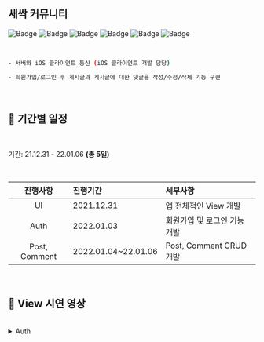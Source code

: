 
## 새싹 커뮤니티

![Badge](https://img.shields.io/badge/Xcode-13.0-blue) 
![Badge](https://img.shields.io/badge/iOS-13.0-green)
![Badge](https://img.shields.io/badge/Swift-5-orange)
![Badge](https://img.shields.io/badge/SnapKit-5.0.1-blue)
![Badge](https://img.shields.io/badge/Toast-5.0.1-yellow)
![Badge](https://img.shields.io/badge/IQKeyboardManager-6.5.9-important)

<br>

```sh
- 서버와 iOS 클라이언트 통신 (iOS 클라이언트 개발 담당)

- 회원가입/로그인 후 게시글과 게시글에 대한 댓글을 작성/수정/삭제 기능 구현
```


<br>


## 🌱 기간별 일정

<br>

기간: 21.12.31 - 22.01.06  **(총 5일)**

<br>

| 진행사항 | 진행기간 | 세부사항 |
|:---:| :--- | :--- |
| UI | 2021.12.31 | 앱 전체적인 View 개발 |
| Auth | 2022.01.03 | 회원가입 및 로그인 기능 개발 |
| Post, Comment | 2022.01.04~22.01.06 | Post, Comment CRUD 개발 |
 
<br>

## 🌱 View 시연 영상

<br>

<details>
<summary>Auth</summary>
 
<br>

| 진행사항 | 진행기간 |
|:---:| :--- | 
| 회원가입, 로그인 | 비밀번호 변경, 로그아웃 |
| https://user-images.githubusercontent.com/93528918/149186739-361524ef-8019-489c-b1b1-92105b7e74a8.mov
 | https://user-images.githubusercontent.com/93528918/149186986-5618d555-af95-4d72-8161-f1ebafd12f5f.mov
 |

 









🌱 [시연 영상 및 일정별 기록](https://www.notion.so/Community-App-7967d96e14c447109cf853ef3495654f)






# 영자 신문을 앱으로 간편하게, 해외뉴우스<img src = "https://user-images.githubusercontent.com/93528918/149170874-1428e755-5919-4f06-a153-631c55d4e09e.png" width = 80  align = right> 

<img width="1534" alt="12" src="https://user-images.githubusercontent.com/74236080/143826875-c12c807d-0b03-4c25-8e97-38b79119164d.png">

<br>


```sh
구성: iOS 1명
기간: 21.11.16 ~ 21.11.27 (2주)
```


<br>

![Badge](https://img.shields.io/badge/Xcode-13.0-blue) 
![Badge](https://img.shields.io/badge/iOS-13.0-green)
![Badge](https://img.shields.io/badge/Swift-5-orange)

![Badge](https://img.shields.io/badge/Realm-10.19.0-red)
![Badge](https://img.shields.io/badge/Alamofire-5.4.4-red)
![Badge](https://img.shields.io/badge/SwiftyJSON-5.0.0-important)
![Badge](https://img.shields.io/badge/Kingfisher-7.1.2-yellowgreen)

![Badge](https://img.shields.io/badge/SnapKit-5.0.1-blue)
![Badge](https://img.shields.io/badge/Pageboy-3.6.2-success)
![Badge](https://img.shields.io/badge/Tabman-2.11.1-blueviolet)
![Badge](https://img.shields.io/badge/Toast-5.0.1-yellow)
![Badge](https://img.shields.io/badge/SkeletonView-1.26.0-ff69b4)
![Badge](https://img.shields.io/badge/CHTCollectionViewWaterfallLayout-0.9.19-lightgrey)



<br>



<a href="https://apps.apple.com/kr/app/%ED%95%B4%EC%99%B8%EB%89%B4%EC%9A%B0%EC%8A%A4/id1596846397
"><img src="https://www.atrinh.com/list/images/download.svg"></a>



<br />

## 🗞 기간별 일정

| 진행사항 | 진행기간 | 세부사항 |
|:---:| :--- | :--- |
| 아이디어 기획 | 2021.11.16~21.11.17 | 기획서 작성, API 탐색 및 View 구상 |
| UI 개발 | 2021.11.17~21.11.18 | 앱 전체적인 View 개발 |
| 기능 개발 | 2021.11.18~21.11.26 | API 데이터 받아오기 및 전체적인 기능 개발  |
| 앱 심사 제출 및 심사 | 2021.11.26~21.12.03 | 추수감사절 기간이라 지체됨 |
 

<br />


<details>
<summary>출시 프로젝트 세부 기획 항목</summary>

![스크린샷 2021-12-04 오후 4 36 46](https://user-images.githubusercontent.com/74236080/144701789-fa1198e4-0373-4c82-8be7-5921f2074c73.png)

![스크린샷 2021-12-04 오후 4 37 09](https://user-images.githubusercontent.com/74236080/144701790-72d72d18-459f-4568-8603-30263bf6e286.png)
  
</div>
</details>

<br />
<br />
<br />

## 🗞 View 구성 및 소개

**해외 뉴스로 세상을 바라보는 시야를 넓히고, 영어 공부까지 !**

- 현재 해외에서 인기 급상승중인 주제와 카테고리별 기사들의 목록을 볼 수 있어요.
- 검색을 통해 원하는 주제의 기사를 찾을 수 있어요.
- 마음에 드는 기사를 공유해보세요 !

<br>

<details>
<summary>Trending Topic</summary>
 
<br>
	
- **SkeletonView** 라이브러리를 통해 로딩 View 구현
- **WaterfallLayout**을 적용하여 트렌드한 주제의 기사 데이터를 받아와서 Collection View 구성
- Cell을 선택하면 **SlideView**에 각각의 기사 데이터 구성 및 원본 기사 웹뷰로 이동
 
 <br>

https://user-images.githubusercontent.com/93528918/149177563-49d2cd84-64b0-4c40-9401-3d7f96055d16.mov

 </div>
</details>


<br />


<details>
<summary>Search</summary>
 
<br>
	
- **SkeletonView** 라이브러리를 통해 검색한 데이터를 받아오는 동안 로딩 View 구현
- Cell을 선택하면 해당 기사 본문 페이지로 이동
 
 <br>

https://user-images.githubusercontent.com/93528918/149177637-8c0916cb-58c4-432a-baa9-0d435888c145.mov

</div>
</details>

<br />


<details>
<summary>Category</summary>

<br>
	
- **Tabman, Pageboy** 라이브러리를 통해 카테고리 별 탭페이징 구현
- **하나의 View, Cell, Controller 재사용**
- Section별 하단에 **전체보기 버튼**을 추가하여, Section별로 받아오는 데이터 전체를 표시하는 View로 이동
 
 <br>

https://user-images.githubusercontent.com/93528918/149177675-c867cd6e-98fe-4de1-9d57-4abaad2c3bd3.mov

</div>
</details>

<br />


<details>
<summary>기사 본문</summary>
 
<br>
	
 - **ScrollView**를 적용하여 각 기사의 본문 길이만큼 동적인 높이 조정

 <br>

https://user-images.githubusercontent.com/93528918/149177687-7447a7a6-8bfc-4e18-ac5e-23907748dafd.mov

</div>
</details>


<br />
<br />
<br />


## 🗞 구현 이슈

<br />

<details>
<summary>카테고리 ViewController 재사용</summary>

<br />

 카테고리 View는 `Tabman` 라이브러리를 사용해서 탭페이징 방식으로 구현

라이브러리 사용법을 보면 **페이지별 ViewController**을 배열로 담고, ViewController의 수만큼 탭이 생성

<br />

```swift
private var viewControllers = [UIViewController(), UIViewController() ・・・]

...
func numberOfViewControllers(in pageboyViewController: PageboyViewController) -> Int {
    return viewControllers.count
}
```

<br />

> 카테고리별 View 디자인은 같고 데이터만 다르게 들어가기 때문에 하나의 ViewController를 재사용
**하나의 ViewController에 각각의 메모리에 올라간 다른 ViewController를 사용하는 것!**
> 

	
<br />
	
1. **UIViewController 배열을 생성하여 필요한 페이지만큼을 배열에 추가**

<br />

```swift
// UIViewController 배열을 생성
private var viewControllers: Array<UIViewController> = []

// 필요한 페이지만큼의 Property를 생성하여 배열에 추가
let newsVC = UIStoryboard.init(name: "Category", bundle: nil)
								.instantiateViewController(withIdentifier: "CategorySectionViewController") as! CategorySectionViewController
let entertainmentVC = ...

...

viewControllers.append(newsVC)
viewControllers.append(entertainmentVC)
viewControllers.append(sportsVC)
viewControllers.append(scienceTechnologyVC)
```

<br />
	
2. **PageView의 해당 ViewController를 index에 접근하는 메서드를 통해 데이터를 넘겨준다.**

<br />
	
- Category를 enum 타입으로 각 페이지의 Section을 담아서 선언

<br />
	
```swift
enum Category: Int, CaseIterable {
    case news
    case entertainment
    case sports
    case scienceAndTechnology
    
    var description: Array<String> {
        switch self {
        case .news: return ["Business", "Politics"]
        case .entertainment: return ["Entertainment_MovieAndTV", "Entertainment_Music"]
        case .sports: return ["Sports_Soccer", "Sports_NBA", "Sports_MLB"]
        case .scienceAndTechnology: return ["Science", "Technology"]
        }
    }
}
```

<br />
	
- ViewController에 Section배열을 넘겨준다.

<br />
	
```swift
func viewController(for pageboyViewController: PageboyViewController, at **index**: PageboyViewController.PageIndex) -> UIViewController? {
    let vc = viewControllers[index] as? CategorySectionViewController

    vc?.sectionURL = Category.allCases[index].description

    return vc
}
```

<br />
	
- 전달받은 URL Section 배열을 통해 API 호출

<br />
	
```swift
func fetchData() {
	for urlString in **sectionURL** {
		AF.request(URL.categoryURL(urlString: urlString), method: .get)
		...
```
 
<br />
	
</div>
</details>

<br />
	
<details>
<summary>API 콜수 제한으로 인해 날짜별로 Realm에 List로 저장</summary>

<br />
	
 <aside>
👉 API에서 제공하는 콜수 제한이 낮다. 그래서 서버와의 통신으로 인한 비용 발생 문제를 해결하기 위해 Realm에 데이터를 저장하고, 한번 불러온 데이터는 API 통신없이 갱신할 수 있도록 !!

</aside>

<br />
	
API 제한

- **Trending Topic: 100/day**
- **Category: 1,000/month**

---

<br />
	
1. **Trending Topic와 Category 테이블 작성**

[Overseas-News/RealmModel.swift at main · camosss/Overseas-News](https://github.com/camosss/Overseas-News/blob/main/OverseasNews/Model/RealmModel.swift)

<br />
	
- Swift에서의 `Array` 와 Realm에서의 `List` 는 다르다.
    - List에 바로 배열값을 넣어주면 오류가 발생하기 때문에, 저장할 값들을 타입으로 배열을 생성하고 해당 배열 요소를 모두 append하는 방식으로 구현

<br />
	
```swift
class TrendingModel: Object {
    @Persisted var title: String
    @Persisted var snippet: String
    ...
        
    convenience init(title: String, snippet: String, ...) {
        self.init()
        self.title = title
        self.snippet = snippet
        ...
    }
}

class SaveTrending: Object {
    @Persisted var saveDate: String
    @Persisted var trendingModels: List<TrendingModel>

    convenience init(saveDate: String, **trendingModels: [TrendingModel]**) {
        self.init()
        self.saveDate = saveDate
        self.trendingModels.append(objectsIn: trendingModels)
    }
}
```
	
<br />
	
2. **ViewController에서 하루 기준으로 데이터 저장 및 불러오기**

<br />
	
> Realm에 오늘날짜로 데이터가 저장 ❌    →   **API 콜, Realm에 저장**

Realm에 오늘날짜로 데이터가 저장 ⭕️.   →   **저장된 데이터 불러오기**
> 

<br />
	
```swift
if localRealm.objects(SaveTrending.self).filter("saveDate == '\(todayDateString)'").isEmpty {
	// API 콜
	// Realm 저장
     try! self.localRealm.write {
         let saveTrending: SaveTrending = .init(saveDate: self.todayDateString, trendingModels: tempTrendingTopic)
         self.localRealm.add(saveTrending)
     }
} else {
	// 불러오기
	tasks = localRealm.objects(SaveTrending.self).filter("saveDate == '\(todayDateString)'")
}
```

<br />
	
***List 배열에 해당 날짜별로 데이터 저장***

 ![스크린샷 2021-12-23 오후 11 20 41](https://user-images.githubusercontent.com/93528918/149179917-6bb21da5-3dd5-42f4-94f7-38ad475a3f1b.png)

<br />
	
</div>
</details>

<br />
	
<details>
<summary>JSON의 Date값을 포맷 (오류 수정으로 1.0.1 업데이트)</summary>

<br />
	
 > 아래와 같이 JSON Date값이 여러개로 받아오는데 제대로된 포맷을 처리하지 않아서 제대로된 날짜를 받아오지 못하고 옵셔널로 처리한 Date()값으로 저장됨
> 

<br />
	
```swift
"2021-11-24T07:23:00.0000000Z"
"2021-11-25T22:06:30.871"
"2021-11-25T11:19:00"
```

<br />
	
1. `datePublished`의 값을 문자열로 받는데, `2021-11-25T11:19:00` 로 저장하기 위해 문자열을 자른다.

<br />
	
```swift
ex) datePublished = "2021-11-24T07:23:00.0000000Z"

let datePublished = "\(json["value"][idx]["datePublished"])"

let endIndex: String.Index = datePublished.index(datePublished.startIndex, offsetBy: 18)
let datePublish = String(datePublished[...endIndex])

// "2021-11-24T07:23:00"
```
	
	
2. `"2021-11-24T07:23:00"` 값을 Date로 포맷해서 Realm에 저장

<br />
<br />

```swift
extension String {
    func toDate(stringValue: String) -> Date? {
        let dateFormatter = DateFormatter()
        dateFormatter.dateFormat = **"yyyy-MM-dd'T'HH:mm:ss"**
        return dateFormatter.date(from: stringValue)
    }
}

...

TrendingModel(title: title, ...datePublished: **datePublished.toDate(stringValue: datePublish)** ?? Date())

// 2021-11-24 07:23:00 +0000
```

<br />

	
3. View에 String으로 포맷해서 띄우기

<br />

```swift
extension Date {
    func toString(dateValue: Date) -> String {
        let dateFormatter = DateFormatter()
        dateFormatter.dateFormat = **"yyyy-MM-dd HH:mm:ss"**
        return dateFormatter.string(from: dateValue)
    }
}

---

dateLabel.text = row?.**datePublished.toString(dateValue: row?.datePublished** ?? Date())
```
	
<br />
 
 
</div>
</details>

<br />
<br />
<br />


## 🗞 버전

> [v1.0.1](https://www.notion.so/v1-0-1-2285257857644e7b8916099eb816309a)

- Date값 Format 오류 수정
- 21/12/04 **제출**
- 21/12/08 **심사 통과**

<br>

> [v1.0.2](https://www.notion.so/v1-0-2-57a5662ca6c44d94a1c306df9d3b5083)

- Firebase [Analytics, Crashlytics] 적용
- 코드 리펙토링 (API 호출 메서드, Custom View)
- 22/01/10 **제출**
- 22/01/10 **심사 통과**





